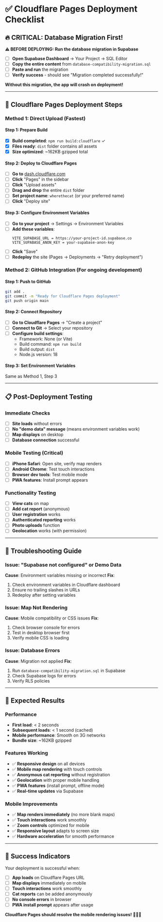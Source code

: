 # ✅ Cloudflare Pages Deployment Checklist

## 🔥 **CRITICAL: Database Migration First!**

**⚠️ BEFORE DEPLOYING: Run the database migration in Supabase**

- [ ] **Open Supabase Dashboard** → Your Project → SQL Editor
- [ ] **Copy the entire content** from `database-compatibility-migration.sql`
- [ ] **Paste and run** the migration
- [ ] **Verify success** - should see "Migration completed successfully!"

**Without this migration, the app will crash on deployment!**

---

## 🚀 **Cloudflare Pages Deployment Steps**

### Method 1: Direct Upload (Fastest)

#### Step 1: Prepare Build
- [x] **Build completed**: `npm run build:cloudflare` ✓
- [x] **Files ready**: `dist` folder contains all assets
- [x] **Size optimized**: ~162KB gzipped total

#### Step 2: Deploy to Cloudflare Pages
- [ ] **Go to** [dash.cloudflare.com](https://dash.cloudflare.com)
- [ ] **Click** "Pages" in the sidebar
- [ ] **Click** "Upload assets"
- [ ] **Drag and drop** the entire `dist` folder
- [ ] **Set project name**: `wherethecat` (or your preferred name)
- [ ] **Click** "Deploy site"

#### Step 3: Configure Environment Variables
- [ ] **Go to your project** → Settings → Environment Variables
- [ ] **Add these variables**:
   ```
   VITE_SUPABASE_URL = https://your-project-id.supabase.co
   VITE_SUPABASE_ANON_KEY = your-supabase-anon-key
   ```
- [ ] **Click** "Save"
- [ ] **Redeploy** the site (Pages → Deployments → "Retry deployment")

### Method 2: GitHub Integration (For ongoing development)

#### Step 1: Push to GitHub
```bash
git add .
git commit -m "Ready for Cloudflare Pages deployment"
git push origin main
```

#### Step 2: Connect Repository
- [ ] **Go to Cloudflare Pages** → "Create a project"
- [ ] **Connect to Git** → Select your repository
- [ ] **Configure build settings**:
   - Framework: None (or Vite)
   - Build command: `npm run build`
   - Build output: `dist`
   - Node.js version: 18

#### Step 3: Set Environment Variables
Same as Method 1, Step 3

---

## 📋 **Post-Deployment Testing**

### Immediate Checks
- [ ] **Site loads** without errors
- [ ] **No "demo data" message** (means environment variables work)
- [ ] **Map displays** on desktop
- [ ] **Database connection** successful

### Mobile Testing (Critical)
- [ ] **iPhone Safari**: Open site, verify map renders
- [ ] **Android Chrome**: Test touch interactions
- [ ] **Browser dev tools**: Test mobile mode
- [ ] **PWA features**: Install prompt appears

### Functionality Testing
- [ ] **View cats** on map
- [ ] **Add cat report** (anonymous)
- [ ] **User registration** works
- [ ] **Authenticated reporting** works
- [ ] **Photo uploads** function
- [ ] **Geolocation** works (with permission)

---

## 🐛 **Troubleshooting Guide**

### Issue: "Supabase not configured" or Demo Data
**Cause**: Environment variables missing or incorrect
**Fix**: 
1. Check environment variables in Cloudflare dashboard
2. Ensure no trailing slashes in URLs
3. Redeploy after setting variables

### Issue: Map Not Rendering
**Cause**: Mobile compatibility or CSS issues
**Fix**:
1. Check browser console for errors
2. Test in desktop browser first
3. Verify mobile CSS is loading

### Issue: Database Errors
**Cause**: Migration not applied
**Fix**:
1. Run `database-compatibility-migration.sql` in Supabase
2. Check Supabase logs for errors
3. Verify RLS policies

---

## 🎯 **Expected Results**

### Performance
- **First load**: < 2 seconds
- **Subsequent loads**: < 1 second (cached)
- **Mobile performance**: Smooth on 3G networks
- **Bundle size**: ~162KB gzipped

### Features Working
- ✅ **Responsive design** on all devices
- ✅ **Mobile map rendering** with touch controls
- ✅ **Anonymous cat reporting** without registration
- ✅ **Geolocation** with proper mobile handling
- ✅ **PWA features** (install prompt, offline mode)
- ✅ **Real-time updates** via Supabase

### Mobile Improvements
- ✅ **Map renders immediately** (no more blank maps)
- ✅ **Touch interactions** work smoothly
- ✅ **Zoom controls** optimized for mobile
- ✅ **Responsive layout** adapts to screen size
- ✅ **Hardware acceleration** for smooth performance

---

## 🎉 **Success Indicators**

Your deployment is successful when:
- [ ] **App loads** on Cloudflare Pages URL
- [ ] **Map displays** immediately on mobile
- [ ] **Touch interactions** work smoothly
- [ ] **Cat reports** can be added anonymously
- [ ] **No console errors** in browser
- [ ] **PWA install prompt** appears after usage

**Cloudflare Pages should resolve the mobile rendering issues!** 🚀📱✨
